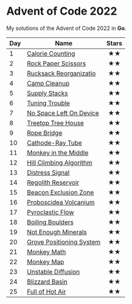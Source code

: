 # Advent of Code 2022

My solutions of the Advent of Code 2022 in **Go**.


| Day | Name                                  | Stars |
| --- | ------------------------------------- | :---: |
| 1   | [ Calorie Counting           ](day01) | ★★   |
| 2   | [ Rock Paper Scissors        ](day02) | ★★   |
| 3   | [ Rucksack Reorganizatio     ](day03) | ★★   |
| 4   | [ Camp Cleanup               ](day04) | ★★   |
| 5   | [ Supply Stacks              ](day05) | ★★   |
| 6   | [ Tuning Trouble             ](day06) | ★★   |
| 7   | [ No Space Left On Device    ](day07) | ★★   |
| 8   | [ Treetop Tree House         ](day08) | ★★   |
| 9   | [ Rope Bridge                ](day09) | ★★   |
| 10  | [ Cathode-Ray Tube           ](day10) | ★★   |
| 11  | [ Monkey in the Middle       ](day11) | ★★   |
| 12  | [ Hill Climbing Algorithm    ](day12) | ★★   |
| 13  | [ Distress Signal            ](day13) | ★★   |
| 14  | [ Regolith Reservoir         ](day14) | ★★   |
| 15  | [ Beacon Exclusion Zone      ](day15) | ★★   |
| 16  | [ Proboscidea Volcanium      ](day16) | ★★   |
| 17  | [ Pyroclastic Flow           ](day17) | ★★   |
| 18  | [ Boiling Boulders           ](day18) | ★★   |
| 19  | [ Not Enough Minerals        ](day19) | ★★   |
| 20  | [ Grove Positioning System   ](day20) | ★★   |
| 21  | [ Monkey Math                ](day21) | ★★   |
| 22  | [ Monkey Map                 ](day22) | ★★   |
| 23  | [ Unstable Diffusion         ](day23) | ★★   |
| 24  | [ Blizzard Basin             ](day24) | ★★   |
| 25  | [ Full of Hot Air            ](day25) | ★★   |





